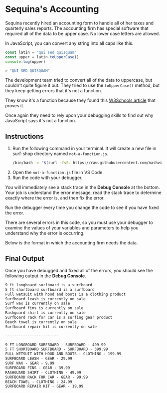 # Sequina's Accounting

Sequina recently hired an accounting form to handle all of her taxes and quarterly sales reports. The accounting firm has special software that required all of the data to be upper case. No lower case letters are allowed.

In JavaScript, you can convert any string into all caps like this.

```js
const latin = "qui sed quisquam"
const upper = latin.toUpperCase()
console.log(upper)

> "QUI SED QUISQUAM"
```

The development team tried to convert all of the data to uppercase, but couldn't quite figure it out. They tried to use the `toUpperCase()` method, but they keep getting errors that it's not a function.

They know it's a function because they found this [W3Schools article](https://www.w3schools.com/jsref/jsref_toUpperCase.asp) that proves it.


Once again they need to rely upon your debugging skills to find out why JavaScript says it's not a function.

## Instructions

1. Run the following command in your terminal. It will create a new file in surf-shop directory named `not-a-function.js`.
   ```sh
   /bin/bash -c "$(curl -fsSL https://raw.githubusercontent.com/nashville-software-school/client-side-mastery/cohort-64/book-1-queen-bee/chapters/scripts/function.sh)"
   ```
3. Open the `not-a-function.js` file in VS Code.
4. Run the code with your debugger.

You will immediately see a stack trace in the **Debug Console** at the bottom. Your job is understand the error message, read the stack trace to determine exactly where the error is, and then fix the error.

Run the debugger every time you change the code to see if you have fixed the error.

There are several errors in this code, so you must use your debugger to examine the values of your variables and parameters to help you understand why the error is occurring.

Below is the format in which the accounting firm needs the data.

## Final Output

Once you have debugged and fixed all of the errors, you should see the following output in the **Debug Console**.

```txt
9 ft longboard surfboard is a surfboard
5 ft shortboard surfboard is a surfboard
Full wetsuit with hood and boots is a clothing product
Surfboard leash is currently on sale
Surf wax is currently on sale
Surfboard fins is currently on sale
Rashguard shirt is currently on sale
Surfboard rack for car is a surfing gear product
Beach towel is currently on sale
Surfboard repair kit is currently on sale

------------------------

9 FT LONGBOARD SURFBOARD - SURFBOARD - 499.99
5 FT SHORTBOARD SURFBOARD - SURFBOARD - 399.99
FULL WETSUIT WITH HOOD AND BOOTS - CLOTHING - 199.99
SURFBOARD LEASH - GEAR - 29.99
SURF WAX - GEAR - 9.99
SURFBOARD FINS - GEAR - 39.99
RASHGUARD SHIRT - CLOTHING - 49.99
SURFBOARD RACK FOR CAR - GEAR - 99.99
BEACH TOWEL - CLOTHING - 24.99
SURFBOARD REPAIR KIT - GEAR - 19.99
```